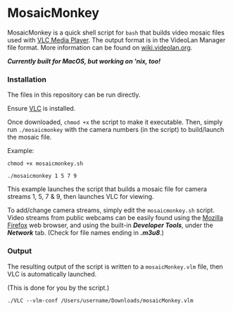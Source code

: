 # MosaicMonkey
MosaicMonkey is a quick shell script for `bash` that builds video mosaic files used with [VLC Media Player](https://www.videolan.org/).  The output format is in the VideoLan Manager file format.  More information can be found on [wiki.videolan.org](https://wiki.videolan.org/Documentation:Streaming_HowTo/VLM/).

***Currently built for MacOS, but working on 'nix, too!***


 ### Installation ###
The files in this repository can be run directly.

Ensure [VLC](https://www.videolan.org/) is installed.

Once downloaded, `chmod +x` the script to make it executable.  Then, simply run `./mosaicmonkey` with the camera numbers \(in the script\) to build/launch the mosaic file. 

Example:

`chmod +x mosaicmonkey.sh`

`./mosaicmonkey 1 5 7 9`

This example launches the script that builds a mosaic file for camera streams 1, 5, 7 & 9, then launches VLC for viewing.

To add/change camera streams, simply edit the `mosaicmonkey.sh` script.
Video streams from public webcams can be easily found using the [Mozilla Firefox](https://www.mozilla.org/en-US/firefox/) web browser, and using the built-in ***Developer Tools***, under the ***Network*** tab. \(Check for file names ending in ***.m3u8***.)

### Output ###
The resulting output of the script is written to a `mosaicMonkey.vlm` file, then VLC is automatically launched.

\(This is done for you by the script.\)

`./VLC --vlm-conf /Users/username/Downloads/mosaicMonkey.vlm`
